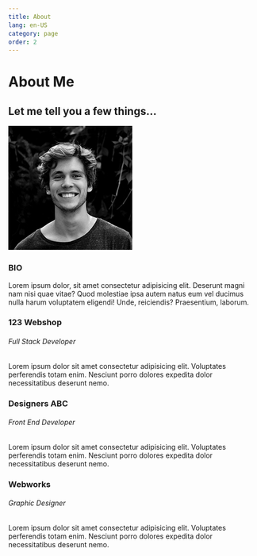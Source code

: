 ```yaml
---
title: About
lang: en-US
category: page
order: 2
---
```

  <main id="about">
    <h1 class="lg-heading">
      About
      <span class="text-secondary">Me</span>
    </h1>
    <h2 class="sm-heading">
      Let me tell you a few things...
    </h2>
    <div class="about-info">
      <img src="./img/portrait.jpg" alt="John Doe" class="bio-image">
      <div class="bio">
        <h3 class="text-secondary">BIO</h3>
        <p>Lorem ipsum dolor, sit amet consectetur adipisicing elit. Deserunt magni nam nisi quae vitae? Quod molestiae ipsa
          autem natus eum vel ducimus nulla harum voluptatem eligendi! Unde, reiciendis? Praesentium, laborum.</p>
      </div>
      <div class="job job-1">
        <h3>123 Webshop</h3>
        <h6>Full Stack Developer</h6>
        <p>Lorem ipsum dolor sit amet consectetur adipisicing elit. Voluptates perferendis totam enim. Nesciunt porro dolores
          expedita dolor necessitatibus deserunt nemo.</p>
      </div>
      <div class="job job-2">
        <h3>Designers ABC</h3>
        <h6>Front End Developer</h6>
        <p>Lorem ipsum dolor sit amet consectetur adipisicing elit. Voluptates perferendis totam enim. Nesciunt porro dolores
          expedita dolor necessitatibus deserunt nemo.</p>
      </div>
      <div class="job job-3">
        <h3>Webworks</h3>
        <h6>Graphic Designer</h6>
        <p>Lorem ipsum dolor sit amet consectetur adipisicing elit. Voluptates perferendis totam enim. Nesciunt porro dolores
          expedita dolor necessitatibus deserunt nemo.</p>
      </div>
    </div>
  </main>
